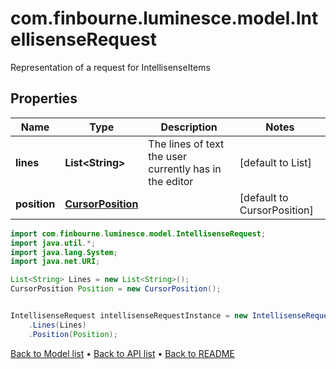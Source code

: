 # com.finbourne.luminesce.model.IntellisenseRequest
Representation of a request for IntellisenseItems

## Properties

Name | Type | Description | Notes
------------ | ------------- | ------------- | -------------
**lines** | **List&lt;String&gt;** | The lines of text the user currently has in the editor | [default to List<String>]
**position** | [**CursorPosition**](CursorPosition.md) |  | [default to CursorPosition]

```java
import com.finbourne.luminesce.model.IntellisenseRequest;
import java.util.*;
import java.lang.System;
import java.net.URI;

List<String> Lines = new List<String>();
CursorPosition Position = new CursorPosition();


IntellisenseRequest intellisenseRequestInstance = new IntellisenseRequest()
    .Lines(Lines)
    .Position(Position);
```


[Back to Model list](../README.md#documentation-for-models) &#8226; [Back to API list](../README.md#documentation-for-api-endpoints) &#8226; [Back to README](../README.md)
